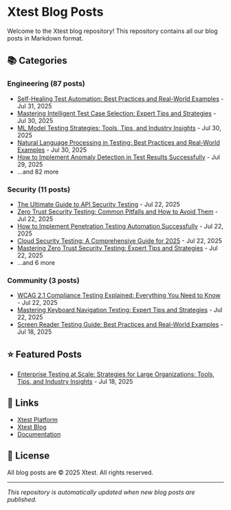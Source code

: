 # Xtest Blog Posts

Welcome to the Xtest blog repository! This repository contains all our blog posts in Markdown format.

## 📚 Categories

### Engineering (87 posts)

- [Self-Healing Test Automation: Best Practices and Real-World Examples](posts/2025/2025-07-31-self-healing-test-automation-best-practices-and-real-world-examples.md) - Jul 31, 2025
- [Mastering Intelligent Test Case Selection: Expert Tips and Strategies](posts/2025/2025-07-30-mastering-intelligent-test-case-selection-expert-tips-and-strategies.md) - Jul 30, 2025
- [ML Model Testing Strategies: Tools, Tips, and Industry Insights](posts/2025/2025-07-30-ml-model-testing-strategies-tools-tips-and-industry-insights.md) - Jul 30, 2025
- [Natural Language Processing in Testing: Best Practices and Real-World Examples](posts/2025/2025-07-30-natural-language-processing-in-testing-best-practices-and-real-world-examples.md) - Jul 30, 2025
- [How to Implement Anomaly Detection in Test Results Successfully](posts/2025/2025-07-29-how-to-implement-anomaly-detection-in-test-results-successfully.md) - Jul 29, 2025
- ...and 82 more

### Security (11 posts)

- [The Ultimate Guide to API Security Testing](posts/2025/2025-07-22-the-ultimate-guide-to-api-security-testing.md) - Jul 22, 2025
- [Zero Trust Security Testing: Common Pitfalls and How to Avoid Them](posts/2025/2025-07-22-zero-trust-security-testing-common-pitfalls-and-how-to-avoid-them.md) - Jul 22, 2025
- [How to Implement Penetration Testing Automation Successfully](posts/2025/2025-07-22-how-to-implement-penetration-testing-automation-successfully.md) - Jul 22, 2025
- [Cloud Security Testing: A Comprehensive Guide for 2025](posts/2025/2025-07-22-cloud-security-testing-a-comprehensive-guide-for-2025.md) - Jul 22, 2025
- [Mastering Zero Trust Security Testing: Expert Tips and Strategies](posts/2025/2025-07-22-mastering-zero-trust-security-testing-expert-tips-and-strategies.md) - Jul 22, 2025
- ...and 6 more

### Community (3 posts)

- [WCAG 2.1 Compliance Testing Explained: Everything You Need to Know](posts/2025/2025-07-22-wcag-21-compliance-testing-explained-everything-you-need-to-know.md) - Jul 22, 2025
- [Mastering Keyboard Navigation Testing: Expert Tips and Strategies](posts/2025/2025-07-22-mastering-keyboard-navigation-testing-expert-tips-and-strategies.md) - Jul 22, 2025
- [Screen Reader Testing Guide: Best Practices and Real-World Examples](posts/2025/2025-07-18-screen-reader-testing-guide-best-practices-and-real-world-examples.md) - Jul 18, 2025

## ⭐ Featured Posts

- [Enterprise Testing at Scale: Strategies for Large Organizations: Tools, Tips, and Industry Insights](posts/2025/2025-07-18-enterprise-testing-at-scale-strategies-for-large-organizations-tools-tips-and-industry-insights.md) - Jul 18, 2025

## 🔗 Links

- [Xtest Platform](https://xtest.io)
- [Xtest Blog](https://xtest.io/blog)
- [Documentation](https://xtest.io/docs)

## 📝 License

All blog posts are © 2025 Xtest. All rights reserved.

---

*This repository is automatically updated when new blog posts are published.*
